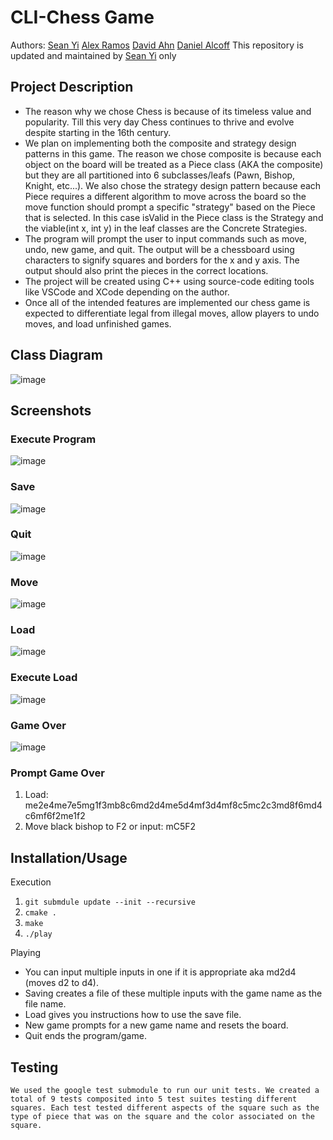 # CLI-Chess Game
 
  Authors: [Sean Yi](https://github.com/syi012) [Alex Ramos](https://github.com/RamosAlexCS) [David Ahn](https://github.com/dahn013) [Daniel Alcoff](https://github.com/ilkiyani)
  This repository is updated and maintained by [Sean Yi](https://github.com/syi012) only

## Project Description
  * The reason why we chose Chess is because of its timeless value and popularity. Till this very day Chess continues to thrive and evolve despite starting in the 16th century. 
  * We plan on implementing both the composite and strategy design patterns in this game. The reason we chose composite is because each object on the board will be treated as a Piece class (AKA the composite) but they are all partitioned into 6 subclasses/leafs (Pawn, Bishop, Knight, etc...). We also chose the strategy design pattern because each Piece requires a different algorithm to move across the board so the move function should prompt a specific "strategy" based on the Piece that is selected. In this case isValid in the Piece class is the Strategy and the viable(int x, int y) in the leaf classes are the Concrete Strategies.
  * The program will prompt the user to input commands such as move, undo, new game, and quit. The output will be a chessboard using characters to signify squares and borders for the x and y axis. The output should also print the pieces in the correct locations.
  * The project will be created using C++ using source-code editing tools like VSCode and XCode depending on the author.
  * Once all of the intended features are implemented our chess game is expected to differentiate legal from illegal moves, allow players to undo moves, and load unfinished games. 
 
## Class Diagram
  ![image](https://github.com/seanjyi8424/CLI-Chess-UCR/assets/108261874/618792a8-babf-453b-8ea6-d0028264abad)

## Screenshots
### Execute Program
![image](https://github.com/seanjyi8424/CLI-Chess-UCR/assets/108261874/a5010787-054a-4fa8-98f4-fcc0ab996208)

### Save
![image](https://github.com/seanjyi8424/CLI-Chess-UCR/assets/108261874/00235596-8819-46e2-8a3e-75ee432e7af9)

### Quit
![image](https://github.com/seanjyi8424/CLI-Chess-UCR/assets/108261874/1cafe28c-8498-41a9-aedc-102ef7714bc9)

### Move
![image](https://github.com/seanjyi8424/CLI-Chess-UCR/assets/108261874/271674e7-39ad-49f7-a574-ca3b163f8de8)

### Load
![image](https://github.com/seanjyi8424/CLI-Chess-UCR/assets/108261874/39974a99-c9e9-4571-b510-e7427348c11a)

### Execute Load
![image](https://github.com/seanjyi8424/CLI-Chess-UCR/assets/108261874/71b31159-76de-4271-90b2-b10cbc27f911)

### Game Over
![image](https://github.com/seanjyi8424/CLI-Chess-UCR/assets/108261874/29775818-de16-45e1-82fa-fb6cb4ddf9b8)

### Prompt Game Over
1. Load: me2e4me7e5mg1f3mb8c6md2d4me5d4mf3d4mf8c5mc2c3md8f6md4c6mf6f2me1f2
2. Move black bishop to F2 or input: mC5F2

 ## Installation/Usage
  Execution
  1. ``git submdule update --init --recursive``
  2. ``cmake .``
  3. ``make``
  4. ``./play``
  
  Playing
  * You can input multiple inputs in one if it is appropriate aka md2d4 (moves d2 to d4).
  * Saving creates a file of these multiple inputs with the game name as the file name.
  * Load gives you instructions how to use the save file.
  * New game prompts for a new game name and resets the board.
  * Quit ends the program/game.
 ## Testing
    We used the google test submodule to run our unit tests. We created a total of 9 tests composited into 5 test suites testing different squares. Each test tested different aspects of the square such as the type of piece that was on the square and the color associated on the square. 
 
